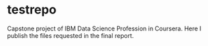 # testrepo
Capstone project of IBM Data Science Profession in Coursera. Here I publish the files requested in the final report.

